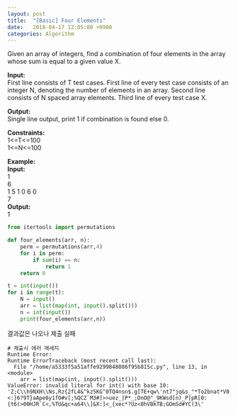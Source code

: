 ```yaml
---
layout: post
title:  "[Basic] Four Elements"
date:   2018-04-17 12:05:00 +0900
categories: Algorithm
---
```


Given an array of integers, find a combination of four elements in the array whose sum is equal to a given value X.

**Input:**  
First line consists of T test cases. First line of every test case consists of an integer N, denoting the number of elements in an array. Second line consists of N spaced array elements. Third line of every test case X.

**Output:**  
Single line output, print 1 if combination is found else 0.

**Constraints:**  
1<=T<=100  
1<=N<=100  

**Example:**  
**Input:**  
1  
6  
1 5 1 0 6 0  
7  
**Output:**  
1

```python
from itertools import permutations

def four_elements(arr, n):
    perm = permutations(arr,4)
    for i in perm:
        if sum(i) == n:
            return 1
    return 0

t = int(input())
for i in range(t):
    N = input()
    arr = list(map(int, input().split()))
    n = int(input())
    print(four_elements(arr,n))
```

결과값은 나오나 제출 실패


```
# 제출시 에러 메세지
Runtime Error:
Runtime ErrorTraceback (most recent call last):
  File "/home/a5333f5a51affe9299848086f95b815c.py", line 13, in <module>
    arr = list(map(int, input().split()))
ValueError: invalid literal for int() with base 10: 'Z;C\\h9NXH\\Ns,Rz{2fL4&^kz5KG^0TQ4nsn$.g[TE+qw\'nt7"jq&s_"*To2bnat*V0,/ue-<:}6?9T}aApe6y1fO#v[;%QCZ`M3#]>>uez_|P*_;DnO@"_9KWsd[n)_P|pR[0:{t6(>00HJR`C<,%TU&qc+a64\\]&X:]<_{xec*?Uz<8hVBkTB;GOmSd#YC(3\'
```
